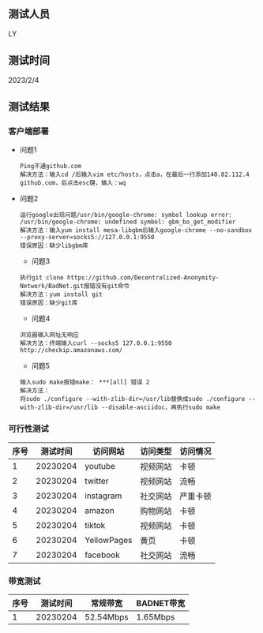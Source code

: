 ## 测试人员

LY

## 测试时间

2023/2/4

## 测试结果

### 客户端部署

- 问题1

  ```golang
  Ping不通github.com
  解决方法：输入cd /后输入vim etc/hosts，点击a，在最后一行添加140.82.112.4 github.com，后点击esc键，输入：wq
  ```

- 问题2

  ```golang
  运行google出现问题/usr/bin/google-chrome: symbol lookup error: /usr/bin/google-chrome: undefined symbol: gbm_bo_get_modifier
  解决方法：输入yum install mesa-libgbm后输入google-chrome --no-sandbox --proxy-server=socks5://127.0.0.1:9550
  错误原因：缺少libgbm库
  ```
  
  - 问题3

  ```golang
  执行git clone https://github.com/Decentralized-Anonymity-Network/BadNet.git报错没有git命令
  解决方法：yum install git
  错误原因：缺少git库
  ```
  
  - 问题4

  ```golang
  浏览器输入网址无响应
  解决方法：终端输入curl --socks5 127.0.0.1:9550 http://checkip.amazonaws.com/
  ```
  
  - 问题5

  ```golang
  输入sudo make报错make： ***[all] 错误 2
  解决方法：
  将sudo ./configure --with-zlib-dir=/usr/lib替换成sudo ./configure --with-zlib-dir=/usr/lib --disable-asciidoc，再执行sudo make
  ```

### 可行性测试

| 序号 | 测试时间 | 访问网站    | 访问类型 | 访问情况   |
| ---- | -------- | ----------- | -------- | ---------- |
| 1    | 20230204 | youtube     | 视频网站     | 卡顿    |
| 2    | 20230204 | twitter      | 视频网站     | 流畅     |
| 3    | 20230204 | instagram      | 社交网站 | 严重卡顿       |
| 4    | 20230204 | amazon         | 购物网站 | 卡顿     |
| 5    | 20230204 | tiktok     | 视频网站 | 卡顿 |
| 6    | 20230204 | YellowPages | 黄页     | 卡顿       |
| 7    | 20230204 | facebook | 社交网站     | 流畅       |


### 带宽测试

| 序号 | 测试时间 | 常规带宽 | BADNET带宽 |
| ---- | -------- | -------- | ---------- |
| 1    | 20230204 | 52.54Mbps   | 1.65Mbps    |

